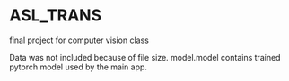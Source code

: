 # ASL_TRANS
final project for computer vision class

Data was not included because of file size. model.model contains trained pytorch model used by the main app.
